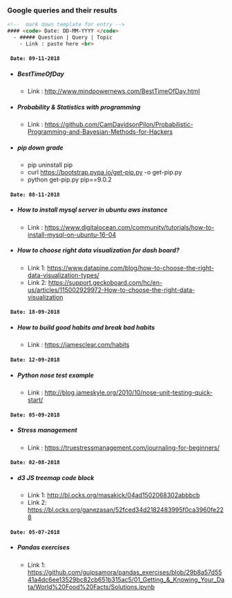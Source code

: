 ### Google queries and their results
```html
<!--  mark down template for entry -->
#### <code> Date: DD-MM-YYYY </code>
  - ##### Question | Query | Topic
    - Link : paste here <br>
```
#### <code> Date: 09-11-2018 </code>
  - ##### BestTimeOfDay
    - Link : http://www.mindpowernews.com/BestTimeOfDay.html
  - ##### Probability & Statistics with programming
    - Link : https://github.com/CamDavidsonPilon/Probabilistic-Programming-and-Bayesian-Methods-for-Hackers
  - ##### pip down grade
    - pip uninstall pip
    - curl https://bootstrap.pypa.io/get-pip.py -o get-pip.py
    - python get-pip.py pip==9.0.2
#### <code> Date: 08-11-2018 </code>
  - ##### How to install mysql server in ubuntu aws instance
    - Link : https://www.digitalocean.com/community/tutorials/how-to-install-mysql-on-ubuntu-16-04

  - ##### How to choose right data visualization for dash board? 
    - Link 1: https://www.datapine.com/blog/how-to-choose-the-right-data-visualization-types/ <br>
    - Link 2: https://support.geckoboard.com/hc/en-us/articles/115002929972-How-to-choose-the-right-data-visualization
#### <code> Date: 18-09-2018 </code> 
  - ##### How to build good habits and break bad habits
    - Link : https://jamesclear.com/habits
#### <code> Date: 12-09-2018 </code> 
  * ##### Python nose test example
    * Link : http://blog.jameskyle.org/2010/10/nose-unit-testing-quick-start/
#### <code> Date: 05-09-2018 </code> 
  * ##### Stress management
    * Link : https://truestressmanagement.com/journaling-for-beginners/
#### <code> Date: 02-08-2018 </code>
  - ##### d3 JS treemap code block
    - Link 1: http://bl.ocks.org/masakick/04ad1502068302abbbcb <br>
    - Link 2: https://bl.ocks.org/ganezasan/52fced34d2182483995f0ca3960fe228
#### <code> Date: 05-07-2018 </code>
  - ##### Pandas exercises
    - Link 1: https://github.com/guipsamora/pandas_exercises/blob/29b8a57d5541a4dc6ee13529bc82cb651b315ac5/01_Getting_&_Knowing_Your_Data/World%20Food%20Facts/Solutions.ipynb <br>
 
    
    
